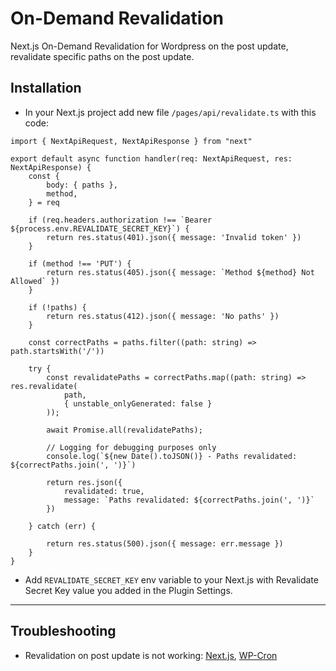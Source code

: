 # On-Demand Revalidation

Next.js On-Demand Revalidation for Wordpress on the post update, revalidate specific paths on the post update.

## Installation
- In your Next.js project add new file `/pages/api/revalidate.ts` with this code:
```
import { NextApiRequest, NextApiResponse } from "next"

export default async function handler(req: NextApiRequest, res: NextApiResponse) {
    const {
        body: { paths },
        method,
    } = req

    if (req.headers.authorization !== `Bearer ${process.env.REVALIDATE_SECRET_KEY}`) {
        return res.status(401).json({ message: 'Invalid token' })
    }

    if (method !== 'PUT') {
        return res.status(405).json({ message: `Method ${method} Not Allowed` })
    }

    if (!paths) {
        return res.status(412).json({ message: 'No paths' })
    }

    const correctPaths = paths.filter((path: string) => path.startsWith('/'))

    try {
        const revalidatePaths = correctPaths.map((path: string) => res.revalidate(
            path,
            { unstable_onlyGenerated: false }
        ));

        await Promise.all(revalidatePaths);

        // Logging for debugging purposes only
        console.log(`${new Date().toJSON()} - Paths revalidated: ${correctPaths.join(', ')}`)

        return res.json({
            revalidated: true,
            message: `Paths revalidated: ${correctPaths.join(', ')}`
        })

    } catch (err) {

        return res.status(500).json({ message: err.message })
    }
}
```
- Add `REVALIDATE_SECRET_KEY` env variable to your Next.js with Revalidate Secret Key value you added in the Plugin Settings.
___

## Troubleshooting

-  Revalidation on post update is not working: [Next.js](https://github.com/wpengine/faustjs/discussions/842), [WP-Cron](https://github.com/gdidentity/on-demand-revalidation/issues/4#issuecomment-1304602677)
